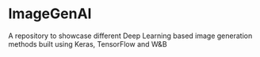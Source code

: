 # ImageGenAI
A repository to showcase different Deep Learning based image generation methods built using Keras, TensorFlow and W&amp;B
